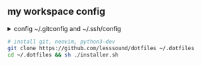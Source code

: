 ## my workspace config

<details><summary> config ~/.gitconfig and ~/.ssh/config </summary>
# ~/.gitconfig
[http "https://github.com"]
	postBuffer = 524288000
	proxy = socks5://127.0.0.1:1080
	; insteadOf = https://hub.fastgit.org
	; insteadOf = https://gitclone.com/github.com
	; insteadOf = https://github.com.cnpmjs.org
[https "https://github.com"]
	postBuffer = 524288000
	proxy = socks5://127.0.0.1:1080
	; insteadOf = https://hub.fastgit.org
	; insteadOf = https://gitclone.com/github.com
	; insteadOf = https://github.com.cnpmjs.org

[pull]
	rebase = false
[user]
	email = 
	name = 
[filter "lfs"]
	clean = git-lfs clean -- %f
	smudge = git-lfs smudge -- %f
	process = git-lfs filter-process
	required = true
[init]
	defaultBranch = master

# ~/.ssh/config
Host github
   HostName github.com
   User git
   # 走 HTTP 代理
   # ProxyCommand socat - PROXY:127.0.0.1:%h:%p,proxyport=8080
   # 走 socks5 代理
   ProxyCommand nc -v -x 127.0.0.1:1080 %h %p

Host archServer
    HostName 192.168.xx.xx
    User username
    Port 22
    # use ipv4
    AddressFamily inet
    IdentitiesOnly yes
    IdentityFile ~/.ssh/id_rsa
    ServerAliveInterval 120
    
# 转发跳板机端口
# ssh -tt -i ./id_rsa -L 0.0.0.0:local_port:host2:host2_port user@host1

# 上传共钥到目标服务器
# ssh-copy-id -i ~/.ssh/id_rsa.pub archServer

# 转发服务器到本机的1082端口
# ssh -D 1082 -f -C -q -N archServer
</details>

```sh
# install git, neovim, python3-dev
git clone https://github.com/lesssound/dotfiles ~/.dotfiles
cd ~/.dotfiles && sh ./installer.sh
```
